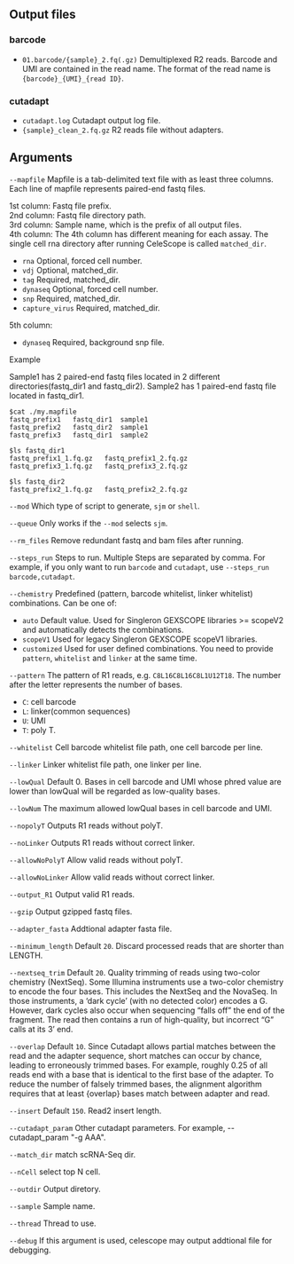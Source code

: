 ## Output files
### barcode

- `01.barcode/{sample}_2.fq(.gz)` Demultiplexed R2 reads. Barcode and UMI are contained in the read name. The format of 
the read name is `{barcode}_{UMI}_{read ID}`.

### cutadapt
- `cutadapt.log` Cutadapt output log file.
- `{sample}_clean_2.fq.gz` R2 reads file without adapters.

## Arguments
`--mapfile` Mapfile is a tab-delimited text file with as least three columns. Each line of mapfile represents paired-end fastq files.

1st column: Fastq file prefix.  
2nd column: Fastq file directory path.  
3rd column: Sample name, which is the prefix of all output files.  
4th column: The 4th column has different meaning for each assay. The single cell rna directory after running CeleScope is called `matched_dir`.

- `rna` Optional, forced cell number.
- `vdj` Optional, matched_dir.
- `tag` Required, matched_dir.
- `dynaseq` Optional, forced cell number.
- `snp` Required, matched_dir.
- `capture_virus` Required, matched_dir.

5th column:
- `dynaseq` Required, background snp file.

Example

Sample1 has 2 paired-end fastq files located in 2 different directories(fastq_dir1 and fastq_dir2). Sample2 has 1 paired-end fastq file located in fastq_dir1.
```
$cat ./my.mapfile
fastq_prefix1	fastq_dir1	sample1
fastq_prefix2	fastq_dir2	sample1
fastq_prefix3	fastq_dir1	sample2

$ls fastq_dir1
fastq_prefix1_1.fq.gz	fastq_prefix1_2.fq.gz
fastq_prefix3_1.fq.gz	fastq_prefix3_2.fq.gz

$ls fastq_dir2
fastq_prefix2_1.fq.gz	fastq_prefix2_2.fq.gz
```

`--mod` Which type of script to generate, `sjm` or `shell`.

`--queue` Only works if the `--mod` selects `sjm`.

`--rm_files` Remove redundant fastq and bam files after running.

`--steps_run` Steps to run. Multiple Steps are separated by comma. For example, if you only want to run `barcode` and `cutadapt`, 
use `--steps_run barcode,cutadapt`.

`--chemistry` Predefined (pattern, barcode whitelist, linker whitelist) combinations. Can be one of:  
- `auto` Default value. Used for Singleron GEXSCOPE libraries >= scopeV2 and automatically detects the combinations.  
- `scopeV1` Used for legacy Singleron GEXSCOPE scopeV1 libraries.  
- `customized` Used for user defined combinations. You need to provide `pattern`, `whitelist` and `linker` at the 
same time.

`--pattern` The pattern of R1 reads, e.g. `C8L16C8L16C8L1U12T18`. The number after the letter represents the number 
        of bases.  
- `C`: cell barcode  
- `L`: linker(common sequences)  
- `U`: UMI    
- `T`: poly T.

`--whitelist` Cell barcode whitelist file path, one cell barcode per line.

`--linker` Linker whitelist file path, one linker per line.

`--lowQual` Default 0. Bases in cell barcode and UMI whose phred value are lower than lowQual will be regarded as low-quality bases.

`--lowNum` The maximum allowed lowQual bases in cell barcode and UMI.

`--nopolyT` Outputs R1 reads without polyT.

`--noLinker` Outputs R1 reads without correct linker.

`--allowNoPolyT` Allow valid reads without polyT.

`--allowNoLinker` Allow valid reads without correct linker.

`--output_R1` Output valid R1 reads.

`--gzip` Output gzipped fastq files.

`--adapter_fasta` Addtional adapter fasta file.

`--minimum_length` Default `20`. Discard processed reads that are shorter than LENGTH.

`--nextseq_trim` Default `20`. Quality trimming of reads using two-color chemistry (NextSeq). 
Some Illumina instruments use a two-color chemistry to encode the four bases. 
This includes the NextSeq and the NovaSeq. 
In those instruments, a ‘dark cycle’ (with no detected color) encodes a G. 
However, dark cycles also occur when sequencing “falls off” the end of the fragment.
The read then contains a run of high-quality, but incorrect “G” calls at its 3’ end.

`--overlap` Default `10`. Since Cutadapt allows partial matches between the read and the adapter sequence,
short matches can occur by chance, leading to erroneously trimmed bases. 
For example, roughly 0.25 of all reads end with a base that is identical to the first base of the adapter. 
To reduce the number of falsely trimmed bases, the alignment algorithm requires that 
at least {overlap} bases match between adapter and read.

`--insert` Default `150`. Read2 insert length.

`--cutadapt_param` Other cutadapt parameters. For example, --cutadapt_param "-g AAA".

`--match_dir` match scRNA-Seq dir.

`--nCell` select top N cell.

`--outdir` Output diretory.

`--sample` Sample name.

`--thread` Thread to use.

`--debug` If this argument is used, celescope may output addtional file for debugging.


